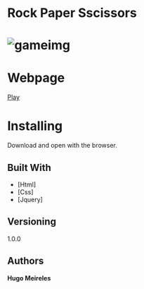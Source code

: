 
# Rock Paper Sscissors

# ![gameimg](https://upload.wikimedia.org/wikipedia/commons/thumb/6/67/Rock-paper-scissors.svg/300px-Rock-paper-scissors.svg.png)

# Webpage

<a href="https://hmhugomeireles.github.io/rock-paper-scissors/">Play</a>

# Installing

Download and open with the browser.

## Built With

* [Html]
* [Css]
* [Jquery]


## Versioning

1.0.0

## Authors

**Hugo Meireles**

